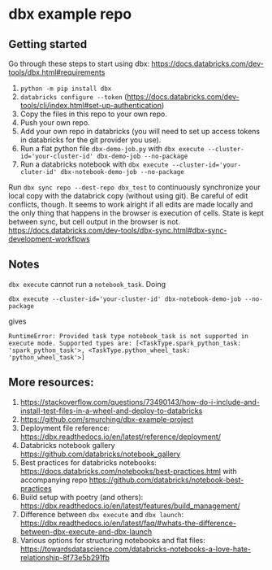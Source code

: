 # dbx example repo

## Getting started
Go through these steps to start using dbx: https://docs.databricks.com/dev-tools/dbx.html#requirements

1. `python -m pip install dbx`
2. `databricks configure --token` (https://docs.databricks.com/dev-tools/cli/index.html#set-up-authentication)
3. Copy the files in this repo to your own repo.
4. Push your own repo.
5. Add your own repo in databricks (you will need to set up access tokens in databricks for the
   git provider you use).
6. Run a flat python file `dbx-demo-job.py` with `dbx execute --cluster-id='your-cluster-id' dbx-demo-job --no-package`
7. Run a databricks notebook with `dbx execute --cluster-id='your-cluter-id' dbx-notebook-demo-job --no-package`

Run `dbx sync repo --dest-repo dbx_test` to continuously synchronize your local copy with the
databrick copy (without using git). Be careful of edit conflicts, though. It seems to work alright
if all edits are made locally and the only thing that happens in the browser is execution of cells.
State is kept between sync, but cell output in the browser is not.
https://docs.databricks.com/dev-tools/dbx-sync.html#dbx-sync-development-workflows


## Notes
`dbx execute` cannot run a `notebook_task`. Doing
```
dbx execute --cluster-id='your-cluster-id' dbx-notebook-demo-job --no-package
```
gives
```
RuntimeError: Provided task type notebook_task is not supported in execute mode. Supported types are: [<TaskType.spark_python_task: 'spark_python_task'>, <TaskType.python_wheel_task: 'python_wheel_task'>]
```

## More resources:
1. https://stackoverflow.com/questions/73490143/how-do-i-include-and-install-test-files-in-a-wheel-and-deploy-to-databricks
2. https://github.com/smurching/dbx-example-project
3. Deployment file reference: https://dbx.readthedocs.io/en/latest/reference/deployment/
4. Databricks notebook gallery https://github.com/databricks/notebook_gallery
5. Best practices for databricks notebooks:
   https://docs.databricks.com/notebooks/best-practices.html with accompanying repo
   https://github.com/databricks/notebook-best-practices
6. Build setup with poetry (and others): https://dbx.readthedocs.io/en/latest/features/build_management/
7. Difference between `dbx execute` and `dbx launch`: https://dbx.readthedocs.io/en/latest/faq/#whats-the-difference-between-dbx-execute-and-dbx-launch
8. Various options for structuring notebooks and flat files: https://towardsdatascience.com/databricks-notebooks-a-love-hate-relationship-8f73e5b291fb
